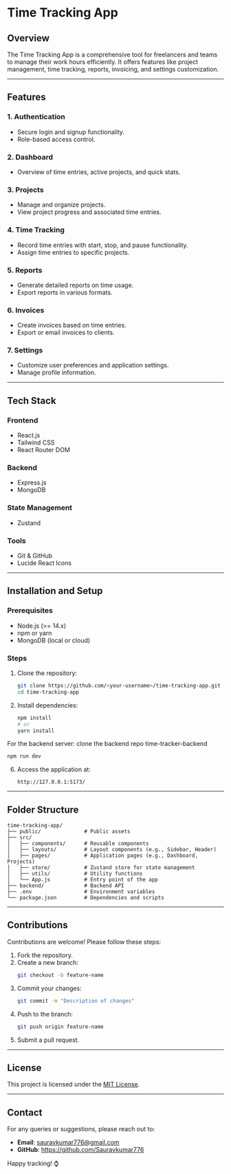 # Time Tracking App

## Overview
The Time Tracking App is a comprehensive tool for freelancers and teams to manage their work hours efficiently. It offers features like project management, time tracking, reports, invoicing, and settings customization.

---

## Features
### 1. **Authentication**
   - Secure login and signup functionality.
   - Role-based access control.

### 2. **Dashboard**
   - Overview of time entries, active projects, and quick stats.

### 3. **Projects**
   - Manage and organize projects.
   - View project progress and associated time entries.

### 4. **Time Tracking**
   - Record time entries with start, stop, and pause functionality.
   - Assign time entries to specific projects.

### 5. **Reports**
   - Generate detailed reports on time usage.
   - Export reports in various formats.

### 6. **Invoices**
   - Create invoices based on time entries.
   - Export or email invoices to clients.

### 7. **Settings**
   - Customize user preferences and application settings.
   - Manage profile information.

---

## Tech Stack
### Frontend
- React.js
- Tailwind CSS
- React Router DOM

### Backend
- Express.js
- MongoDB

### State Management
- Zustand

### Tools
- Git & GitHub
- Lucide React Icons

---

## Installation and Setup
### Prerequisites
- Node.js (>= 14.x)
- npm or yarn
- MongoDB (local or cloud)

### Steps
1. Clone the repository:
   ```bash
   git clone https://github.com/<your-username>/time-tracking-app.git
   cd time-tracking-app
   ```

2. Install dependencies:
   ```bash
   npm install
   # or
   yarn install
   ```

 For the backend server:
   clone the backend repo time-tracker-backend
   ```bash
   npm run dev
   ```

6. Access the application at:
   ```
   http://127.0.0.1:5173/
   ```

---

## Folder Structure
```
time-tracking-app/
├── public/              # Public assets
├── src/
│   ├── components/      # Reusable components
│   ├── layouts/         # Layout components (e.g., Sidebar, Header)
│   ├── pages/           # Application pages (e.g., Dashboard, Projects)
│   ├── store/           # Zustand store for state management
│   ├── utils/           # Utility functions
│   └── App.js           # Entry point of the app
├── backend/             # Backend API
├── .env                 # Environment variables
└── package.json         # Dependencies and scripts
```

---

## Contributions
Contributions are welcome! Please follow these steps:
1. Fork the repository.
2. Create a new branch:
   ```bash
   git checkout -b feature-name
   ```
3. Commit your changes:
   ```bash
   git commit -m "Description of changes"
   ```
4. Push to the branch:
   ```bash
   git push origin feature-name
   ```
5. Submit a pull request.

---

## License
This project is licensed under the [MIT License](LICENSE).

---

## Contact
For any queries or suggestions, please reach out to:
- **Email**: sauravkumar776@gmail.com
- **GitHub**: https://github.com/Sauravkumar776

Happy tracking! ⌚

